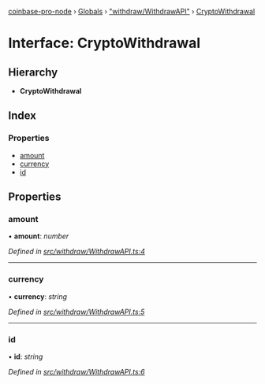 [coinbase-pro-node](../README.md) › [Globals](../globals.md) › ["withdraw/WithdrawAPI"](../modules/_withdraw_withdrawapi_.md) › [CryptoWithdrawal](_withdraw_withdrawapi_.cryptowithdrawal.md)

# Interface: CryptoWithdrawal

## Hierarchy

- **CryptoWithdrawal**

## Index

### Properties

- [amount](_withdraw_withdrawapi_.cryptowithdrawal.md#amount)
- [currency](_withdraw_withdrawapi_.cryptowithdrawal.md#currency)
- [id](_withdraw_withdrawapi_.cryptowithdrawal.md#id)

## Properties

### amount

• **amount**: _number_

_Defined in [src/withdraw/WithdrawAPI.ts:4](https://github.com/bennyn/coinbase-pro-node/blob/7d89521/src/withdraw/WithdrawAPI.ts#L4)_

---

### currency

• **currency**: _string_

_Defined in [src/withdraw/WithdrawAPI.ts:5](https://github.com/bennyn/coinbase-pro-node/blob/7d89521/src/withdraw/WithdrawAPI.ts#L5)_

---

### id

• **id**: _string_

_Defined in [src/withdraw/WithdrawAPI.ts:6](https://github.com/bennyn/coinbase-pro-node/blob/7d89521/src/withdraw/WithdrawAPI.ts#L6)_
